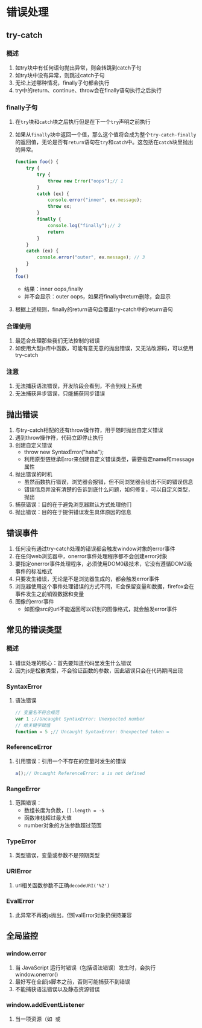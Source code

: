 # 错误处理
## try-catch
### 概述

1. 如try块中有任何语句抛出异常，则会转跳到catch子句
2. 如try块中没有异常，则跳过catch子句
3. 无论上述哪种情况，finally子句都会执行
4. try中的return、continue、throw会在finally语句执行之后执行

### finally子句

1. 在`try`块和`catch`块之后执行但是在下一个`try`声明之前执行

2. 如果从`finally`块中返回一个值，那么这个值将会成为整个`try-catch-finally`的返回值，无论是否有`return`语句在`try`和`catch`中。这包括在`catch`块里抛出的异常。

	```javascript
	function foo() {
	    try {
	        try {
	            throw new Error("oops");// 1
	        }
	        catch (ex) {
	            console.error("inner", ex.message);
	            throw ex;
	        }
	        finally {
	            console.log("finally");// 2
	            return
	        }
	    }
	    catch (ex) {
	        console.error("outer", ex.message); // 3
	    }
	}
	foo()
	```

	- 结果：inner oops,finally
	- 并不会显示：outer oops，如果将finally中return删除，会显示

3. 根据上述规则，finally的return语句会覆盖try-catch中的return语句

### 合理使用

1. 最适合处理那些我们无法控制的错误
2. 如使用大型js库中函数，可能有意无意的抛出错误，又无法改源码，可以使用try-catch

### 注意

1. 无法捕获语法错误，开发阶段会看到，不会到线上系统
2. 无法捕获异步错误，只能捕获同步错误

## 抛出错误

1. 与try-catch相配的还有throw操作符，用于随时抛出自定义错误
1. 遇到throw操作符，代码立即停止执行
1. 创建自定义错误
    - throw new SyntaxError("haha");
    - 利用原型链继承Error来创建自定义错误类型，需要指定name和message属性
1. 抛出错误的时机
    - 虽然函数执行错误，浏览器会报错，但不同浏览器会给出不同的错误信息
    - 错误信息并没有清楚的告诉到底什么问题，如何修复，可以自定义类型，抛出
1. 捕获错误：目的在于避免浏览器默认方式处理他们
1. 抛出错误：目的在于提供错误发生具体原因的信息

## 错误事件
1. 任何没有通过try-catch处理的错误都会触发window对象的error事件
1. 在任何web浏览器中，onerror事件处理程序都不会创建error对象
1. 要指定onerror事件处理程序，必须使用DOM0级技术，它没有遵循DOM2级事件的标准格式
1. 只要发生错误，无论是不是浏览器生成的，都会触发error事件
1. 浏览器使用这个事件处理错误的方式不同，IE会保留变量和数据，firefox会在事件发生之前销毁数据和变量
1. 图像的error事件
    - 如图像src的url不能返回可以识别的图像格式，就会触发error事件

## 常见的错误类型
### 概述

1. 错误处理的核心：首先要知道代码里发生什么错误
2. 因为js是松散类型，不会验证函数的参数，因此错误只会在代码期间出现

### SyntaxError

1. 语法错误

	```javascript
	// 变量名不符合规范
	var 1 ;//Uncaught SyntaxError: Unexpected number
	// 给关键字赋值
	function = 5 ;// Uncaught SyntaxError: Unexpected token =
	```

### ReferenceError

1. 引用错误：引用一个不存在的变量时发生的错误

	```javascript
	a();// Uncaught ReferenceError: a is not defined
	```

### RangeError

1. 范围错误：
	- 数组长度为负数，`[].length = -5`
	- 函数堆栈超过最大值
	- number对象的方法参数超过范围

### TypeError

1. 类型错误，变量或参数不是预期类型

### URIError

1. uri相关函数参数不正确`decodeURI('%2') `

### EvalError

1. 此异常不再被js抛出，但EvalError对象扔保持兼容

## 全局监控

### window.error

1. 当 JavaScript 运行时错误（包括语法错误）发生时，会执行 window.onerror()
2. 最好写在全部js脚本之前，否则可能捕获不到错误
3. 不能捕获语法错误以及静态资源错误

### window.addEventListener

1. 当一项资源（如 <img> 或 <script> ）加载失败，能被单一的 window.addEventListener 捕获

## 注意

### 问题

1. 在查看 JavaScript 错误统计时，发现 80% 以上都是 "script error"。
2. 由于脚本来源于第三方（如cdn），为了避免信息泄露，故不报告细节，用script error代替

### 解决

1. 添加CORS支持，页面脚本使用`<script src="//xxx.com/example.js" crossorigin></script>`
2. 服务器添加access-control-allow-origin



# 性能

## 提高性能

### 注意作用域

1. 随着作用域链中的作用域数量的增加，访问当前作用域以外的变量的时间也在增加
1. 避免全局查找
    - 如要使用document.getElementById,100次
    - 需要在作用域链查找document100次，故可创建局部变量doc = document
1. 避免with语句
    - with会创建自己的作用域，因此会增加其中执行代码的作用域链的长度
    - 大部分情况下可以用局部变量代替

### 选择正确的方法
1. 避免不必要的属性查找
    - 避免不必要的属性查找
    - 访问字面值、存储在变量的值、数组，为O(1)，非常高效
    - 访问对象属性是O(n)操作，因为必须在原型链中对拥有该名称的属性进行一次搜索
    - 对象属性，可以根据点的个数确定属性查找的次数
    - 如多次用到对象属性，要存在局部变量中，第一次访问是O(n)，之后都是O(1)
1. 避免双重解释
    - 避免解析包含js代码的字符串
    - 如：new Function("alert('Hello world');");

### 优化DOM交互
1. js各个方面，DOM毫无疑问是最慢的一部分
1. 最小化现场更新
    - 一旦需要访问DOM部分是已经显示在页面的一部分，那么就进行了一个现场更新
    - 一旦需要更新DOM，可以考虑文档片段来构建DOM结构
1. 使用innerHTML
    - 使用innerHTML比标准DOM创建相同的DOM结构快
    - innerHTML设置值的过程
        - 后台创建一个HTML解析器
        - 使用内部DOM调用来创建DOM结构
        - 不是基于js的DOM调用
        - 由于内部方法是编译方法而非解释执行，执行更快
1. 使用事件代理
    - 根据事件冒泡，在更高层DOM设置事件处理程序
1. HTMLCollection
    - 任何时候访问HTMLCollection，无论是方法还是属性，都是在文档上进行一个查询
    - 何时返回一个HTMLCollection对象
        - 调用getElementByTagName()
        - 获取childNodes属性
        - 获取attribute属性
        - 访问特殊集合：document.forms,document.images等



## 性能测试

1. 使用new Date方式的缺陷
	- 由于浏览器精度问题，可能小于1ms或10ms，都会被显示为0
	- 无法确定每次都是相同的时间运行完
		- 不知道系统或引擎是不是对时间有影响
	- end-start会有误差
	- 无法确定测试的环境是不是过度优化了，即本次测试js引擎找到了最优办法，实际环境则不行了
2. 重复
	- 如果将上面代码重复100次，求平均也是不行的
		- 因为某处最优或最差可能影响最终结果
3. Benchmark.js
	- 任何有意义且可靠的性能测试都应该基于统计学上合理的实践
	- http://benchmarkjs.com/
	- 如想对代码进行功能测试和性能测试，这个库应该最优先考虑
	- 如果想得到可靠的测试结论的话，就需要在很多不同的环境进行测试
4. jsPerf.com
	- 可以实现多环境测试
	- 可以实现代码片段的性能测试

# 尾调用优化

## 概述

1. ES6涉及的一个性能领域的特殊要求：尾调用优化（ Tail Call Optimization， TCO）
    - 尾调用就是一个出现在另一个函数“结尾”处的函数调用
    ```javascript
    function bar(y) {
        return foo( y + 1 ); // 尾调用
    }
    function baz() {
        return 1 + bar( 40 ); // 非尾调用
    }
    ```
    - 这意味着 bar(..) 基本上已经完成了，那么在调用 foo(..) 时，它就不需要创建一个新的栈帧，而是可以重用已有的 bar(..) 的栈帧。这样不仅速度更快，也更节省内存
    
1. ES6要求引擎必须实现TCO，因为一些程序，无TCO则无法实现

1. 尾递归的本质实际上就是将方法需要的上下文通过方法的参数传递进下一次调用之中，以达到去除上层依赖

## 为何提倡使用尾调用

1. 函数调用会在内存形成一个“调用记录”，又称“调用帧”（call frame）

2. 此调用帧，只有在函数执行完毕，才会被 js 机制内存回收

3. 如果在函数A的内部调用函数B，那么在A的调用帧上方，还会形成一个B的调用帧。等到B运行结束，将结果返回到A，B的调用帧才会消失。如果函数B内部还调用函数C，那就还有一个C的调用帧，以此类推。所有的调用帧，就形成一个“调用栈”（call stack）

4. 如下代码

   ```javascript
   function f() {
       let m = 1;
       let n = 2;
       return g(m + n);
   }
   f();
   
   // 等同于
   function f() {
       return g(3);
   }
   f();
   
   // 等同于
   g(3);
   ```

   - f函数不是尾调用，函数f需要保存m和n的值、g的调用位置等信息
   - 由于f是尾调用，调用`g`之后，函数`f`就结束了，所以执行到最后一步，完全可以删除`f(x)`的调用帧，只保留`g(3)`的调用帧。


## 尾递归

1. 如果尾调用自身，就称为尾递归

2. 通用斐波那契数列

  ```javascript
  function foo(n){
      if(n <=1){
          return 1;
      }
      return foo(n-1)+ foo(n-2)
  }
  ```

  - n=100就会造成栈溢出

3. 尾递归斐波那契数列

  ```javascript
  function foo(n,ac1 = 1, ac2 = 1){
      if(n <=1){
          return ac2;
      }
      return foo(n-1, ac2, ac1+ac2)
  }
  ```

  - 利用参数来存储之前的值

# 内存管理

## 什么是内存

1. 内存可以看作是一个巨大的bits数组
2. 但我们并不擅长用bits思考问题，故使用byte来思考（1byte = 8bits）
3. 很多东西存储在内存中：如程序运行的全部变量与数据、程序代码（包括操作系统的）

## 内存动态分配

1. 如`const arr = readInput()`，arr数组大小需要根据用户输入才知道，故在编译阶段并不知道要给arr分配多少内存合适

2. 所以不能给arr在栈上分配，故需要在堆上分配

3. 两者的区别

	| 静态分配               | 动态分配           |
	| ---------------------- | ------------------ |
	| 编译时知道内存使用大小 | 不知道             |
	| 分配在栈上             | 分配在堆上         |
	| FILO结构               | 没有特殊的分配顺序 |

​	

## 垃圾回收机制

### 为何需要这样的机制

1. JavaScript程序每次创建字符串、数组或对象时，解释器都必须分配内存来存储这个实体。当这些值不再需要时，需要释放内存，否则，Js会消耗完全部内存，造成系统崩溃。
2. 垃圾回收的方法：标记清除、计数引用。

### 标记清除

1. 最常见的垃圾回收方式
2. 会为进入环境和离开环境的变量打上标记
3. 可以使用任何方式来标记变量，如通过翻转某个特殊位来记录何时进入环境，何时离开环境
4. 垃圾回收器会定期清除标记为离开环境的变量，以释放内存

### 引用计数（不常见）

1. 跟踪记录每个值被引用的次数

2. 何为引用：

	- 如一个对象可以访问另一个对象（无论是隐式还是显示）
	- 如js对象隐式引用他的原型，显示引用它的属性值

3. 当声明一个变量，并用一个引用类型值a赋值时，会将a引用次数标记为1，如变量更换了引用值，则a的引用次数标记减1，为0

4. 垃圾回收器会定时回收标记为0的

5. 此方式会导致内存泄漏

	```javascript
	function problem() {
	    var objA = new Object();
	    var objB = new Object();
	    objA.someOtherObject = objB;
	    objB.anotherObject = objA;
	}
	```

	- objA与objB相互引用，会被标记为2，当两个对象离开作用域后，计数不为0
	- 垃圾回收器并不能回收这样的对象，故会造成内存泄露

6. Mark-sweep算法，解决上述循环引用的问题

	- 会先获取根对象，如window或global
	- 然后检查其孩子并进行标记
	- 回收不在根上的对象
	- 对于循环引用的对象，由于未与根对象相关，故会被回收

### 注意

1. GC是不可以预测的，你并不知道它何时执行

# V8引擎

## 内存管理

### 内存限制

1. Node中通过js使用内存时就会发现只能使用部分内存(64位系统下约为1.4 GB，32位系统下约为0.7 GB)
2. 因此，node无法直接操作大内存对象，比如无法将一个2 GB的文件读入内存中进行字符串分析处理，即使物理内存有32 GB
3. 主要原因是node是基于v8构建的，Node使用的js对象基本上都是通过V8自己的方式来进行分配和管理的
4. 但Node中的内存使用并非都是通过V8进行分配的，那些不是通过V8分配的内存称为堆外内存（如Buffer）

### 对象分配

1. 在V8中，所有的JavaScript对象都是通过堆来进行分配的
2. 为何v8会限制内存的使用
   - 表层原因：V8最初为浏览器而设计，不太会遇到大量内存使用的场景
   - 深层原因：v8垃圾回收机制，以1.5G内存为例，做一次非增量式的垃圾回收甚至要1秒以上，垃圾回收会暂停js线程，会大大影响应用性能
3. 对于node应用
   - `process.memoryUsage()`：查看当前使用的内存情况
   - 也可以调整内存限制

## 垃圾回收机制

### 回收算法

#### 概述

1. 主要基于分代式垃圾回收机制
2. 在实际应用中，上述介绍的通用方法并不能胜任全部场景
3. 现代的垃圾回收算法中按对象的存活时间将内存的垃圾回收进行不同的分代，然后分别对不同分代的内存施以更高效的算法。

#### 内存分代

1. 在V8中，主要将内存分为新生代和老生代两代

   ![image-20200203121915207](13-错误处理与性能.assets/image-20200203121915207.png)

   - 新生代中的对象：存活时间较短的对象
   - 老生代中的对象：存活时间较长或常驻内存的对象

2. node中通过--max-old-space-size与--max-new-space-size，可以分别调整两个空间的大小

3. 但这个设置需要在node启动前进行，意味着node并不能根据使用情况自动扩充

#### Scavenge算法

1. 在分代的基础上，主要使用此算法的一个实现Cheney算法
2. 这个算法的思想
   - 将内存空间分为两个部分，分别称为FROM（使用状态）和TO（闲置状态）
   - 进行回收时，将FROM内的激活状态是对象复制到TO，
   - 然后清空FROM，两个空间角色进行交换
3. 主要缺点：只能使用堆内存中的一半，空间利用率低
4. 主要优点：非常适合新生代的内存空间，因为新生代中对象的生命周期较短，存活的对象也只占少数
5. 当一个对象经过多次复制依然存活时，它将会被认为是生命周期较长的对象，移动到老生代，采用新的算法进行管理，这个过程称之为：晋升
6. 晋升的条件
   - 对象是否经历过Scavenge回收，如果回收过，则晋升
   - To空间的内存占用比：如一个对象复制到To，To空间占用超过25%，则将对象晋升，主要是因为之后会切换FROM和TO的空间职能，如果TO空间占用太多，会影响后续的内存分配

#### Mark-Sweep

1. 主要是处理老生代空间的算法
2. Scavenge中只复制活着的对象，而Mark-Sweep只清理死亡对象。 活对象在新生代中只占较小部分，死对象在老生代中只占较小部分
3. Mark-Sweep（标记清除）
   - 标记阶段：遍历全部对象，标记活着的对象
   - 清除阶段：直接清除未标记的
4. 主要问题是：清除后，内存空间会出现不连续的状态，这会为后续的内存分配造成困难
5. 为了解决Mark-Sweep的内存碎片问题，Mark-Compact被提出来

#### Mark-Compact

1. 可以理解为标记整理的意思
2. 主要思路是：在于对象在标记为死亡后，在整理的过程中，将活着的对象往一端移动，移动完成后，直接清理掉边界外的内存
3. 由于此算法会移动对象，故速度会最慢的
4. 因此，为了性能，V8主要使用Mark-Sweep，在空间不足以对从新生代中晋升过来的对象进行分配时才使用Mark-Compact。

#### Incremental Marking

1. 为了避免出现js应用逻辑与垃圾回收器看到的不一致的情况，3种基本算法都需要将应用逻辑暂停下来，待执行完垃圾回收后再恢复执行应用逻辑
2. 对于新生代存活对象少，全停顿影响不大，但对于老生代存活对象多，进行全标记、整理会占用大量时间
3. 故V8采用增量方式，将标记全部内容拆分为多步，每步标记部分、整理部分，然后让js应用执行一会，再进行处理

### 查看垃圾回收日志

1. node启动时添加`--trace_gc`参数
2. `node --prof test01.js`
   - 可以得到V8执行时的性能分析数据
   - 会在目录下得到一个v8.log日志文件，但此文件无可读性
3. v8提供了linux-tick-processor工具用于统计日志信息（deps/v8/tools目录下）
   - `linux-tick-processor v8.log` 可以获得统计信息
   - 可以看到垃圾回收占比

## 内存泄漏

1. 尽管内存泄漏的情况不尽相同，但实质是：应当回收的对象出现意外而没有被回收，变成了常驻在老生代中的对象

### 慎将内存当做缓存

1. 在Node中，缓存并非物美价廉，一般被作为缓存，会被存储在老生代中，存储的越多，会导致垃圾回收扫描的消耗越多
2. 另一个方面，一般习惯使用对象来缓存东西，但严格意义讲，键值对的对象与缓存是有区别的，缓存是有严格过期策略的
3. 进程是无法共用缓存的，可能会导致缓存不可避免地有重复，对物理内存是一种浪费，故要使用大量缓存最好还是采用进程外缓存-redis等

### 关注队列状态

1. 如队列消费速度低于生产速度， 将会形成堆积，会产生内存泄漏
2. 表层的解决办法是：换用消费速度更快的方式，但还是无法应对激增
3. 深层的结晶办法是：
   - 监控队列长度，一旦堆积，则进行报警
   - 增加调用超时设置，为消费速度设置一个下限
   - 阻塞设置：当队列满了，则禁止再添加内容

## 大内存应用

1. 由于V8的内存限制，我们无法通过`fs.readFile()`和`fs.writeFile()`直接进行大文件的操作
2. 改用`fs.createReadStream()`和`fs.createWriteStream()`方法通过流的方式实现对大文件的操作